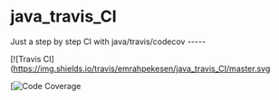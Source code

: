 # java_travis_CI 
Just a step by step CI with java/travis/codecov -----

[![Travis CI](https://img.shields.io/travis/emrahpekesen/java_travis_CI/master.svg

[![Code Coverage](https://img.shields.io/codecov/c/github/emrahpekesen/java_travis_CI/master.svg)